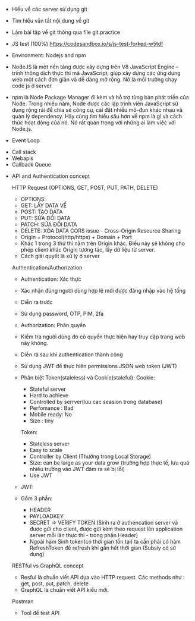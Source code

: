 - Hiểu về các server sử dụng git
- Tìm hiểu vắn tắt nội dung về git
- Làm bài tập về git thông qua file git.practice

- JS test (100%)
  https://codesandbox.io/s/js-test-forked-w5tdf
- Environment: Nodejs and npm
 - NodeJS là một nền tảng được xây dựng trên V8 JavaScript Engine – trình thông dịch thực thi mã JavaScript, giúp xây dựng các ứng dụng web một cách đơn giản và dễ dàng mở rộng. Nó là môi trường chạy code js ở server.
 - npm là Node Package Manager đi kèm và hỗ trợ từng bản phát triển của Node. Trong nhiều năm, Node được các lập trình viên JavaScript sử dụng rộng rãi để chia sẻ công cụ, cài đặt nhiều mô-đun khác nhau và quản lý dependency. Hãy cùng tìm hiểu sâu hơn về npm là gì và cách thức hoạt động của nó. Nó rất quan trọng với những ai làm việc với Node.js.
 - Event Loop
  + Call stack
  + Webapis
  + Callback Queue

- API and Authentication concept
 
  HTTP Request (OPTIONS, GET, POST, PUT, PATH, DELETE)
  - OPTIONS:
  - GET: LẤY DATA VỀ
  - POST: TẠO DATA
  - PUT: SỬA ĐỔI DATA
  - PATCH: SỬA ĐỔI DATA
  - DELETE: XÓA DATA
  CORS issue - Cross-Origin Resource Sharing
  - Origin = Protocol(http/https) + Domain + Port
  - Khác 1 trong 3 thứ thì nằm trên Origin khác. Điều này sẽ không cho phép client khác Origin tương tác, lấy dữ liệu từ server. 
  - Cách giải quyết là xử lý ở server
  

  Authentication/Authorization
  - Authentication: Xác thực 
  - Xác nhận đúng người dùng hợp lệ mới được đăng nhập vào hệ tống
  - Diễn ra trước 
  - Sử dụng password, OTP, PIM, 2fa
  - Authorization: Phân quyền
  - Kiểm tra người dùng đó có quyền thực hiện hay truy cập trang web này không.
  - Diễn ra sau khi authentication thành công
  - Sử dụng JWT để thực hiên permissions
  JSON web token (JWT)
  - Phân biệt Token(staleless) và Cookie(staleful):
    Cookie:
    + Stateful server
    + Hard to achieve
    + Controlled by serrver(luu cac seasion trong database)
    + Perfomance : Bad
    + Mobile ready: No
    + Size : tiny

    Token:
    + Stateless server
    + Easy to scale
    + Controller by Client (Thường trong Local Storage)
    + Size: can be large as your data grow (trường hợp thực tế, lưu quá nhiều trường vào JWT đâm ra sẽ bị lỗi)
    + Use JWT
  - JWT:
  - Gồm 3 phần: 
    - HEADER
    - PAYLOADKEY 
    - SECRET
    => VERIFY TOKEN (Sinh ra ở authencation server và được gửi cho client, được gửi kèm theo request lên application server mỗi lân thực thi - trong phần Header)
    - Ngoài hàm Sinh token(có thời gian tồn tại) ta cần phải có hàm RefreshToken để refresh khi gần hết thời gian (Subsiy có sử dụng)

  RESTful vs GraphQL concept

  - Resful là chuẩn viết API dựa vào HTTP request. Các methods như : get, post, put, patch, delete
  - GraphQL là chuẩn viết API kiểu mới.

  Postman
  - Tool để test API
